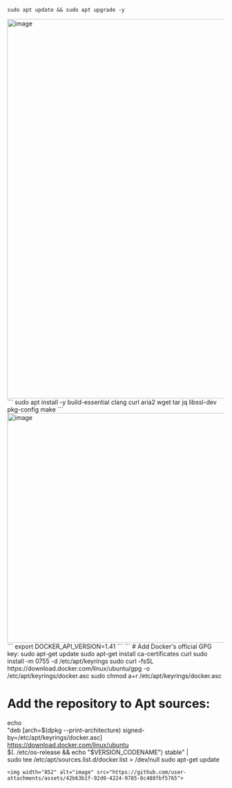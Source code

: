 ```
sudo apt update && sudo apt upgrade -y
```
<img width="879" alt="image" src="https://github.com/user-attachments/assets/90d863c5-b63f-4199-8a95-3e009da61e55">
```
sudo apt install -y build-essential clang curl aria2 wget tar jq libssl-dev pkg-config make
```
<img width="532" alt="image" src="https://github.com/user-attachments/assets/908b8f83-e7f9-4558-a3ea-ae9ee6158984">
```
export DOCKER_API_VERSION=1.41
```
```
# Add Docker's official GPG key:
sudo apt-get update
sudo apt-get install ca-certificates curl
sudo install -m 0755 -d /etc/apt/keyrings
sudo curl -fsSL https://download.docker.com/linux/ubuntu/gpg -o /etc/apt/keyrings/docker.asc
sudo chmod a+r /etc/apt/keyrings/docker.asc

# Add the repository to Apt sources:
echo \
  "deb [arch=$(dpkg --print-architecture) signed-by=/etc/apt/keyrings/docker.asc] https://download.docker.com/linux/ubuntu \
  $(. /etc/os-release && echo "$VERSION_CODENAME") stable" | \
  sudo tee /etc/apt/sources.list.d/docker.list > /dev/null
sudo apt-get update
```
<img width="852" alt="image" src="https://github.com/user-attachments/assets/42b63b1f-92d0-4224-9785-8c488fbf5765">
